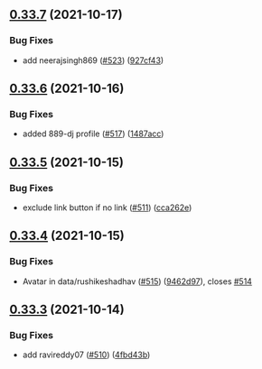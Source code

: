 ## [0.33.7](https://github.com/EddieHubCommunity/LinkFree/compare/v0.33.6...v0.33.7) (2021-10-17)


### Bug Fixes

* add neerajsingh869 ([#523](https://github.com/EddieHubCommunity/LinkFree/issues/523)) ([927cf43](https://github.com/EddieHubCommunity/LinkFree/commit/927cf43adb9fe8705b544d3e82ed563224d63504))



## [0.33.6](https://github.com/EddieHubCommunity/LinkFree/compare/v0.33.5...v0.33.6) (2021-10-16)


### Bug Fixes

* added 889-dj profile ([#517](https://github.com/EddieHubCommunity/LinkFree/issues/517)) ([1487acc](https://github.com/EddieHubCommunity/LinkFree/commit/1487acc7e0c766cb61f71d2be11ad227d4660511))



## [0.33.5](https://github.com/EddieHubCommunity/LinkFree/compare/v0.33.4...v0.33.5) (2021-10-15)


### Bug Fixes

* exclude link button if no link ([#511](https://github.com/EddieHubCommunity/LinkFree/issues/511)) ([cca262e](https://github.com/EddieHubCommunity/LinkFree/commit/cca262eff42b80ff31bce44d553e7380ec730286))



## [0.33.4](https://github.com/EddieHubCommunity/LinkFree/compare/v0.33.3...v0.33.4) (2021-10-15)


### Bug Fixes

* Avatar in data/rushikeshadhav ([#515](https://github.com/EddieHubCommunity/LinkFree/issues/515)) ([9462d97](https://github.com/EddieHubCommunity/LinkFree/commit/9462d977ca17b29915abc7196cf55dc636cd026b)), closes [#514](https://github.com/EddieHubCommunity/LinkFree/issues/514)



## [0.33.3](https://github.com/EddieHubCommunity/LinkFree/compare/v0.33.2...v0.33.3) (2021-10-14)


### Bug Fixes

* add ravireddy07 ([#510](https://github.com/EddieHubCommunity/LinkFree/issues/510)) ([4fbd43b](https://github.com/EddieHubCommunity/LinkFree/commit/4fbd43b3e54b178854cfc1049d3ca4df4cec1bb4))



